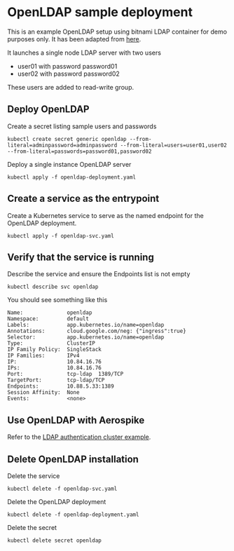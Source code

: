 # OpenLDAP sample deployment

This is an example OpenLDAP setup using bitnami LDAP container for demo purposes only. It has been adapted from
[here](https://docs.bitnami.com/tutorials/create-openldap-server-kubernetes/).

It launches a single node LDAP server with two users

- user01 with password password01
- user02 with password password02

These users are added to read-write group.

## Deploy OpenLDAP

Create a secret listing sample users and passwords

```shell
kubectl create secret generic openldap --from-literal=adminpassword=adminpassword --from-literal=users=user01,user02 --from-literal=passwords=password01,password02
```

Deploy a single instance OpenLDAP server

```shell
kubectl apply -f openldap-deployment.yaml
```

## Create a service as the entrypoint

Create a Kubernetes service to serve as the named endpoint for the OpenLDAP deployment.

```shell
kubectl apply -f openldap-svc.yaml
```

## Verify that the service is running

Describe the service and ensure the Endpoints list is not empty

```shell
kubectl describe svc openldap
```

You should see something like this

```shell
Name:              openldap
Namespace:         default
Labels:            app.kubernetes.io/name=openldap
Annotations:       cloud.google.com/neg: {"ingress":true}
Selector:          app.kubernetes.io/name=openldap
Type:              ClusterIP
IP Family Policy:  SingleStack
IP Families:       IPv4
IP:                10.84.16.76
IPs:               10.84.16.76
Port:              tcp-ldap  1389/TCP
TargetPort:        tcp-ldap/TCP
Endpoints:         10.88.5.33:1389
Session Affinity:  None
Events:            <none>
```

## Use OpenLDAP with Aerospike

Refer to the [LDAP authentication cluster example](../ldap_cluster_cr.yaml).

## Delete OpenLDAP installation

Delete the service

```shell
kubectl delete -f openldap-svc.yaml
```

Delete the OpenLDAP deployment

```shell
kubectl delete -f openldap-deployment.yaml
```

Delete the secret

```shell
kubectl delete secret openldap
```
